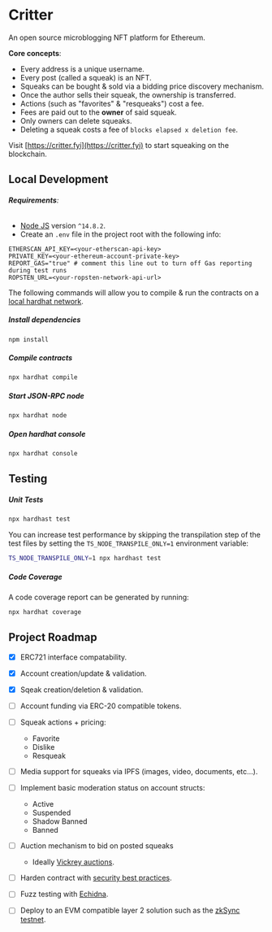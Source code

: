 # Critter

An open source microblogging NFT platform for Ethereum.

**Core concepts**:

- Every address is a unique username.
- Every post (called a squeak) is an NFT.
- Squeaks can be bought & sold via a bidding price discovery mechanism.
- Once the author sells their squeak, the ownership is transferred.
- Actions (such as "favorites" & "resqueaks") cost a fee.
- Fees are paid out to the **owner** of said squeak.
- Only owners can delete squeaks.
- Deleting a squeak costs a fee of `blocks elapsed x deletion fee`.

Visit [https://critter.fyi](https://critter.fyi) to start squeaking on the blockchain.

## Local Development

###### **Requirements**:

- [Node JS](https://nodejs.org) version `^14.8.2`.
- Create an `.env` file in the project root with the following info:

```
ETHERSCAN_API_KEY=<your-etherscan-api-key>
PRIVATE_KEY=<your-ethereum-account-private-key>
REPORT_GAS="true" # comment this line out to turn off Gas reporting during test runs
ROPSTEN_URL=<your-ropsten-network-api-url>
```

The following commands will allow you to compile & run the contracts on a [local hardhat network](https://hardhat.org).

##### Install dependencies

```bash
npm install
```

##### Compile contracts

```bash
npx hardhat compile
```

##### Start JSON-RPC node

```bash
npx hardhat node
```

##### Open hardhat console

```bash
npx hardhat console
```

## Testing

##### Unit Tests

```bash
npx hardhast test
```

You can increase test performance by skipping the transpilation step of the test files by setting the `TS_NODE_TRANSPILE_ONLY=1` environment variable:

```bash
TS_NODE_TRANSPILE_ONLY=1 npx hardhast test
```

##### Code Coverage

A code coverage report can be generated by running:

```bash
npx hardhat coverage
```

## Project Roadmap

- [x] ERC721 interface compatability.
- [x] Account creation/update & validation.
- [x] Sqeak creation/deletion & validation.
- [ ] Account funding via ERC-20 compatible tokens.
- [ ] Squeak actions + pricing:
  - Favorite
  - Dislike
  - Resqueak
- [ ] Media support for squeaks via IPFS (images, video, documents, etc&hellip;).
- [ ] Implement basic moderation status on account structs:
  - Active
  - Suspended
  - Shadow Banned
  - Banned
- [ ] Auction mechanism to bid on posted squeaks
  - Ideally [Vickrey auctions](https://github.com/JoWxW/Vickrey-Auction/blob/master/contracts/VickreyAuction.sol).
- [ ] Harden contract with [security best practices](https://consensys.net/blog/developers/solidity-best-practices-for-smart-contract-security/).
- [ ] Fuzz testing with [Echidna](https://github.com/crytic/echidna).
- [ ] Deploy to an EVM compatible layer 2 solution such as the [zkSync testnet](https://portal.zksync.io/).

